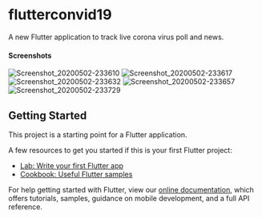 # flutterconvid19

A new Flutter application to track live corona virus poll and news.

#### Screenshots 

![Screenshot_20200502-233610](https://user-images.githubusercontent.com/37204706/80872270-8a51f500-8cce-11ea-80e1-17ecbc2b3385.jpg)
![Screenshot_20200502-233617](https://user-images.githubusercontent.com/37204706/80872272-8c1bb880-8cce-11ea-98aa-87ae53548372.jpg)
![Screenshot_20200502-233632](https://user-images.githubusercontent.com/37204706/80872273-8c1bb880-8cce-11ea-8b53-104d338f3787.jpg)
![Screenshot_20200502-233657](https://user-images.githubusercontent.com/37204706/80872274-8cb44f00-8cce-11ea-9a4d-f64b96506c68.jpg)
![Screenshot_20200502-233729](https://user-images.githubusercontent.com/37204706/80872275-8d4ce580-8cce-11ea-9dd1-92caa99639f5.jpg)


## Getting Started

This project is a starting point for a Flutter application.

A few resources to get you started if this is your first Flutter project:

- [Lab: Write your first Flutter app](https://flutter.dev/docs/get-started/codelab)
- [Cookbook: Useful Flutter samples](https://flutter.dev/docs/cookbook)

For help getting started with Flutter, view our
[online documentation](https://flutter.dev/docs), which offers tutorials,
samples, guidance on mobile development, and a full API reference.
